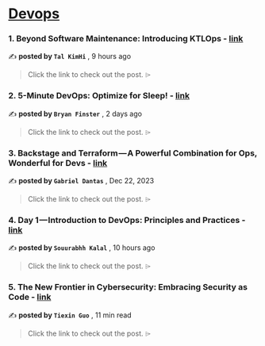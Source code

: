 
<h1><a href=https://medium.com/tag/devops/recommended target="_blank" rel="noopener noreferrer">Devops</a></h1>
<h3>1. Beyond Software Maintenance: Introducing KTLOps - <a href=https://medium.com/@talkimhi/beyond-software-maintenance-introducing-ktlops-51edd2c35ed0?source=tag_recommended_feed---------0-84----------devops----------d178ae14_bf25_442d_b6ed_a80c25a63b2b------- target="_blank" rel="noopener noreferrer">link</a></h3>

✍️ **posted by `Tal KimHi`** <date> , 9 hours ago</date>

<blockquote>Click the link to check out the post. ⌲</blockquote>

<h3>2. 5-Minute DevOps: Optimize for Sleep! - <a href=https://medium.com/@bdfinst/5-minute-devops-optimize-for-sleep-f65c8605b460?source=tag_recommended_feed---------1-107----------devops----------d178ae14_bf25_442d_b6ed_a80c25a63b2b------- target="_blank" rel="noopener noreferrer">link</a></h3>

✍️ **posted by `Bryan Finster`** <date> , 2 days ago</date>

<blockquote>Click the link to check out the post. ⌲</blockquote>

<h3>3. Backstage and Terraform — A Powerful Combination for Ops, Wonderful for Devs - <a href=https://medium.com/@_gdantas/backstage-and-terraform-a-powerful-combination-for-ops-wonderful-for-devs-c04ebce849f0?source=tag_recommended_feed---------2-85----------devops----------d178ae14_bf25_442d_b6ed_a80c25a63b2b------- target="_blank" rel="noopener noreferrer">link</a></h3>

✍️ **posted by `Gabriel Dantas`** <date> , Dec 22, 2023</date>

<blockquote>Click the link to check out the post. ⌲</blockquote>

<h3>4. Day 1 — Introduction to DevOps: Principles and Practices - <a href=https://medium.com/@sourabhkalal/day-1-introduction-to-devops-principles-and-practices-a3cb0a84712e?source=tag_recommended_feed---------3-84----------devops----------d178ae14_bf25_442d_b6ed_a80c25a63b2b------- target="_blank" rel="noopener noreferrer">link</a></h3>

✍️ **posted by `Souurabhh Kalal`** <date> , 10 hours ago</date>

<blockquote>Click the link to check out the post. ⌲</blockquote>

<h3>5. The New Frontier in Cybersecurity: Embracing Security as Code - <a href=https://medium.com/4th-coffee/the-new-frontier-in-cybersecurity-embracing-security-as-code-51e5ce62b19e?source=tag_recommended_feed---------4-107----------devops----------d178ae14_bf25_442d_b6ed_a80c25a63b2b------- target="_blank" rel="noopener noreferrer">link</a></h3>

✍️ **posted by `Tiexin Guo`** <date> , 11 min read</date>

<blockquote>Click the link to check out the post. ⌲</blockquote>

